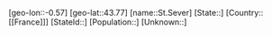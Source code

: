 ﻿---
location: [43.77,-0.57]
type: City
tags:
- geo/City


SpocWebEntityId: 34490
isDeleted: false
confidential: public

---
[geo-lon::-0.57]
[geo-lat::43.77]
[name::St.Sever]
[State::]
[Country::[[France]]]
[StateId::]
[Population::]
[Unknown::]

